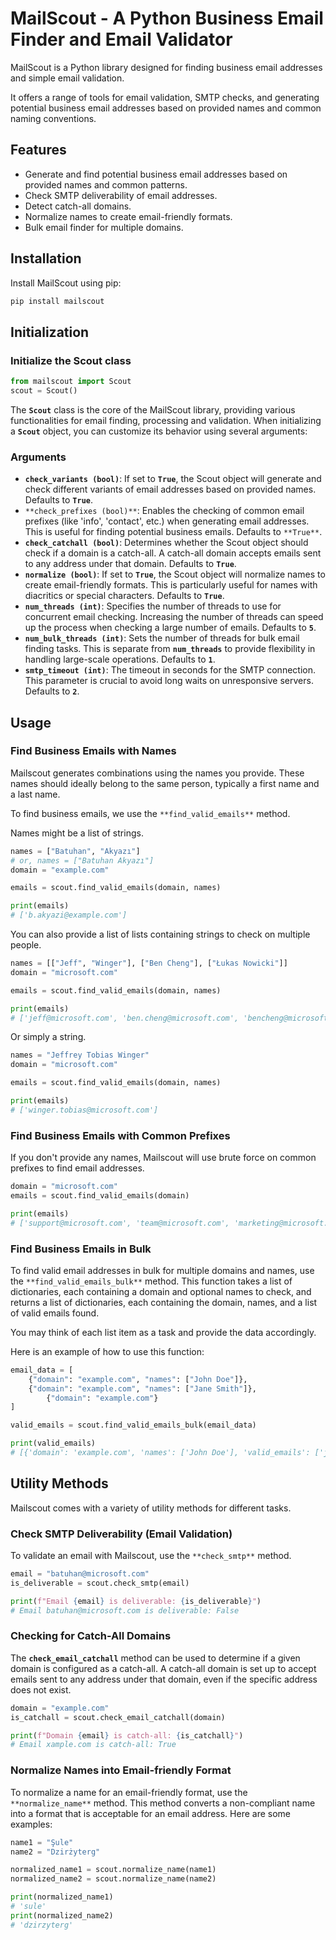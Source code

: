 # MailScout - A Python Business Email Finder and Email Validator

MailScout is a Python library designed for finding business email addresses and simple email validation.

It offers a range of tools for email validation, SMTP checks, and generating potential business email addresses based on provided names and common naming conventions.

## Features

- Generate and find potential business email addresses based on provided names and common patterns.
- Check SMTP deliverability of email addresses.
- Detect catch-all domains.
- Normalize names to create email-friendly formats.
- Bulk email finder for multiple domains.

## Installation

Install MailScout using pip:

```bash
pip install mailscout
```

## Initialization

### Initialize the Scout class

```python
from mailscout import Scout
scout = Scout()
```

The **`Scout`** class is the core of the MailScout library, providing various functionalities for email finding, processing and validation. When initializing a **`Scout`** object, you can customize its behavior using several arguments:

### Arguments

- **`check_variants (bool)`**: If set to **`True`**, the Scout object will generate and check different variants of email addresses based on provided names. Defaults to **`True`**.
- `**check_prefixes (bool)**`: Enables the checking of common email prefixes (like 'info', 'contact', etc.) when generating email addresses. This is useful for finding potential business emails. Defaults to `**True**`.
- **`check_catchall (bool)`**: Determines whether the Scout object should check if a domain is a catch-all. A catch-all domain accepts emails sent to any address under that domain. Defaults to **`True`**.
- **`normalize (bool)`**: If set to **`True`**, the Scout object will normalize names to create email-friendly formats. This is particularly useful for names with diacritics or special characters. Defaults to **`True`**.
- **`num_threads (int)`**: Specifies the number of threads to use for concurrent email checking. Increasing the number of threads can speed up the process when checking a large number of emails. Defaults to **`5`**.
- **`num_bulk_threads (int)`**: Sets the number of threads for bulk email finding tasks. This is separate from **`num_threads`** to provide flexibility in handling large-scale operations. Defaults to **`1`**.
- **`smtp_timeout (int)`**: The timeout in seconds for the SMTP connection. This parameter is crucial to avoid long waits on unresponsive servers. Defaults to **`2`**.

## Usage

### Find Business Emails with Names

Mailscout generates combinations using the names you provide. These names should ideally belong to the same person, typically a first name and a last name.

To find business emails, we use the `**find_valid_emails**` method.

Names might be a list of strings.

```python
names = ["Batuhan", "Akyazı"]
# or, names = ["Batuhan Akyazı"]
domain = "example.com"

emails = scout.find_valid_emails(domain, names)

print(emails)
# ['b.akyazi@example.com']
```

You can also provide a list of lists containing strings to check on multiple people.

```python
names = [["Jeff", "Winger"], ["Ben Cheng"], ["Łukas Nowicki"]]
domain = "microsoft.com"

emails = scout.find_valid_emails(domain, names)

print(emails)
# ['jeff@microsoft.com', 'ben.cheng@microsoft.com', 'bencheng@microsoft.com', 'ben@microsoft.com', 'lukas@microsoft.com']
```

Or simply a string.

```python
names = "Jeffrey Tobias Winger"
domain = "microsoft.com"

emails = scout.find_valid_emails(domain, names)

print(emails)
# ['winger.tobias@microsoft.com']
```

### Find Business Emails with Common Prefixes

If you don't provide any names, Mailscout will use brute force on common prefixes to find email addresses.

```python
domain = "microsoft.com"
emails = scout.find_valid_emails(domain)

print(emails)
# ['support@microsoft.com', 'team@microsoft.com', 'marketing@microsoft.com', 'accounts@microsoft.com', 'help@microsoft.com', 'finance@microsoft.com', 'manager@microsoft.com', 'events@microsoft.com', 'community@microsoft.com', 'feedback@microsoft.com', 'dev@microsoft.com', 'developer@microsoft.com', 'status@microsoft.com', 'security@microsoft.com']
```

### Find Business Emails in Bulk

To find valid email addresses in bulk for multiple domains and names, use the `**find_valid_emails_bulk**` method. This function takes a list of dictionaries, each containing a domain and optional names to check, and returns a list of dictionaries, each containing the domain, names, and a list of valid emails found.

You may think of each list item as a task and provide the data accordingly.

Here is an example of how to use this function:

```python
email_data = [
    {"domain": "example.com", "names": ["John Doe"]},
    {"domain": "example.com", "names": ["Jane Smith"]},
		{"domain": "example.com"}
]

valid_emails = scout.find_valid_emails_bulk(email_data)

print(valid_emails)
# [{'domain': 'example.com', 'names': ['John Doe'], 'valid_emails': ['j.doe@example.com']}, {'domain': 'example2.com', 'names': ['Jane Smith'], 'valid_emails': ['j.smith@example2.com', 'jane.smith@example2.com']}, {'domain': 'example.com', 'valid_emails': ['info@example.com']}]

```

## Utility Methods

Mailscout comes with a variety of utility methods for different tasks.

### Check SMTP Deliverability (Email Validation)

To validate an email with Mailscout, use the `**check_smtp**` method.

```python
email = "batuhan@microsoft.com"
is_deliverable = scout.check_smtp(email)

print(f"Email {email} is deliverable: {is_deliverable}")
# Email batuhan@microsoft.com is deliverable: False
```

### Checking for Catch-All Domains

The **`check_email_catchall`** method can be used to determine if a given domain is configured as a catch-all. A catch-all domain is set up to accept emails sent to any address under that domain, even if the specific address does not exist.

```python
domain = "example.com"
is_catchall = scout.check_email_catchall(domain)

print(f"Domain {email} is catch-all: {is_catchall}")
# Email xample.com is catch-all: True
```

### Normalize Names into Email-friendly Format

To normalize a name for an email-friendly format, use the `**normalize_name**` method. This method converts a non-compliant name into a format that is acceptable for an email address. Here are some examples:

```python
name1 = "Şule"
name2 = "Dzirżyterg"

normalized_name1 = scout.normalize_name(name1)
normalized_name2 = scout.normalize_name(name2)

print(normalized_name1)
# 'sule'
print(normalized_name2)
# 'dzirzyterg'

```